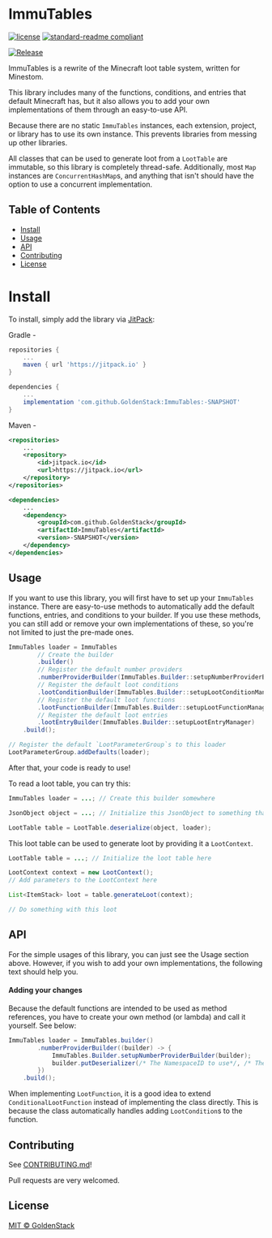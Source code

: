 # ImmuTables

[![license](https://img.shields.io/github/license/GoldenStack/ImmuTables?style=for-the-badge&color=dd2233)](../LICENSE)
[![standard-readme compliant](https://img.shields.io/badge/readme%20style-standard-brightgreen.svg?style=for-the-badge)](https://github.com/RichardLitt/standard-readme)

[![Release](https://jitpack.io/v/GoldenStack/ImmuTables.svg)](https://jitpack.io/#GoldenStack/ImmuTables)

ImmuTables is a rewrite of the Minecraft loot table system, written for Minestom.

This library includes many of the functions, conditions, and entries that default Minecraft has, but it also allows you
to add your own implementations of them through an easy-to-use API.

Because there are no static `ImmuTables` instances, each extension, project, or library has to use its own instance.
This prevents libraries from messing up other libraries.

All classes that can be used to generate loot from a `LootTable` are immutable, so this library is completely
thread-safe. Additionally, most `Map` instances are `ConcurrentHashMap`s, and anything that isn't should have the option
to use a concurrent implementation.

## Table of Contents
- [Install](#install)
- [Usage](#usage)
- [API](#api)
- [Contributing](#contributing)
- [License](#license)


# Install

To install, simply add the library via [JitPack](https://jitpack.io/#GoldenStack/ImmuTables/-SNAPSHOT):

Gradle -
``` gradle
repositories {
    ...
    maven { url 'https://jitpack.io' }
}

dependencies {
    ...
    implementation 'com.github.GoldenStack:ImmuTables:-SNAPSHOT'
}
```

Maven -
``` xml
<repositories>
    ...
    <repository>
        <id>jitpack.io</id>
        <url>https://jitpack.io</url>
    </repository>
</repositories>

<dependencies>
    ...
    <dependency>
        <groupId>com.github.GoldenStack</groupId>
        <artifactId>ImmuTables</artifactId>
        <version>-SNAPSHOT</version>
    </dependency>
</dependencies>
```

## Usage

If you want to use this library, you will first have to set up your `ImmuTables` instance. There are easy-to-use methods
to automatically add the default functions, entries, and conditions to your builder. If you use these methods, you can
still add or remove your own implementations of these, so you're not limited to just the pre-made ones.
``` java
ImmuTables loader = ImmuTables
        // Create the builder
        .builder()
        // Register the default number providers
        .numberProviderBuilder(ImmuTables.Builder::setupNumberProviderBuilder)
        // Register the default loot conditions
        .lootConditionBuilder(ImmuTables.Builder::setupLootConditionManager)
        // Register the default loot functions
        .lootFunctionBuilder(ImmuTables.Builder::setupLootFunctionManager)
        // Register the default loot entries
        .lootEntryBuilder(ImmuTables.Builder::setupLootEntryManager)
    .build();

// Register the default `LootParameterGroup`s to this loader
LootParameterGroup.addDefaults(loader);
```

After that, your code is ready to use!

To read a loot table, you can try this:

``` java
ImmuTables loader = ...; // Create this builder somewhere

JsonObject object = ...; // Initialize this JsonObject to something that should be read as a loot table

LootTable table = LootTable.deserialize(object, loader);
```

This loot table can be used to generate loot by providing it a `LootContext`.

``` java
LootTable table = ...; // Initialize the loot table here

LootContext context = new LootContext();
// Add parameters to the LootContext here

List<ItemStack> loot = table.generateLoot(context);

// Do something with this loot
```

## API
For the simple usages of this library, you can just see the Usage section above.
However, if you wish to add your own implementations, the following text should help you.

#### Adding your changes
Because the default functions are intended to be used as method references, you have to create your own method (or
lambda) and call it yourself. See below:
``` java
ImmuTables loader = ImmuTables.builder()
        .numberProviderBuilder((builder) -> {
            ImmuTables.Builder.setupNumberProviderBuilder(builder);
            builder.putDeserializer(/* The NamespaceID to use*/, /* The deserialization method */)
        })
    .build();
```

When implementing `LootFunction`, it is a good idea to extend `ConditionalLootFunction` instead of implementing the
class directly. This is because the class automatically handles adding `LootCondition`s to the function.

## Contributing

See [CONTRIBUTING.md](CONTRIBUTING.md)!

Pull requests are very welcomed.

## License

[MIT © GoldenStack](../LICENSE)